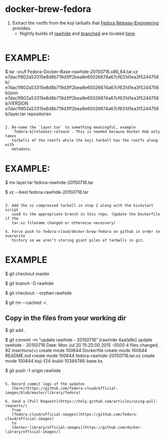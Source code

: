 # docker-brew-fedora

1. Extract the rootfs from the koji tarballs that
   [Fedora Release-Engineering](https://fedoraproject.org/wiki/ReleaseEngineering)
   provides.
   * Nightly builds of [rawhide](https://fedoraproject.org/wiki/Releases/Rawhide)
   and
   [branched](https://fedoraproject.org/wiki/Releases/Branched)
   are located
   [here](http://koji.fedoraproject.org/koji/tasks?start=0&state=all&view=tree&method=image&order=-id).
   ```
# EXAMPLE:

$ tar -xvJf Fedora-Docker-Base-rawhide-20150716.x86_64.tar.xz
e7dac1f802a53315e8d8b719d3ff2bea8e65026674a67cf631d1ea3f5244756b/
e7dac1f802a53315e8d8b719d3ff2bea8e65026674a67cf631d1ea3f5244756b/json
e7dac1f802a53315e8d8b719d3ff2bea8e65026674a67cf631d1ea3f5244756b/VERSION
e7dac1f802a53315e8d8b719d3ff2bea8e65026674a67cf631d1ea3f5244756b/layer.tar
repositories
```

2. Re-name the `layer.tar` to something meaningful, example
   `fedora-${release}-release`. This is needed because Docker Hub only takes
   tarballs of the rootfs while the koji tarball has the rootfs along with
   metadata.
   ```
# EXAMPLE:

$ mv layer.tar fedora-rawhide-20150716.tar

$ xz --best fedora-rawhide-20150716.tar
```

3. Add the xz compressed tarball in step 2 along with the kickstart script
   used to the appropriate branch in this repo. (Update the Dockerfile if the
   tar.xz filename changed or otherwise necessary)

4. Force push to fedora-cloud/docker-brew-fedora on github in order to overwrite
   history so we aren’t storing giant piles of tarballs in git.
   ```
# EXAMPLE

$ git checkout master

$ git branch -D rawhide

$ git checkout --orphan rawhide

$ git rm --cached -r .

## Copy in the files from your working dir

$ git add .

$ git commit -m “update rawhide - 20150716”
[rawhide 4aa1a9e] update rawhide - 20150716
 Date: Mon Jul 20 15:25:00 2015 -0500
 4 files changed, 92 insertions(+)
 create mode 100644 Dockerfile
 create mode 100644 README.md
 create mode 100644 fedora-rawhide-20150716.tar.xz
 create mode 100644 koji-f24-build-10384746-base.ks

$ git push -f origin rawhide
```

5. Record commit logs of the updates
   [here](https://github.com/fedora-cloud/official-images/blob/master/library/fedora)

6. Send a [Pull Request](https://help.github.com/articles/using-pull-requests/)
   from
   [fedora-cloud/official-images](https://github.com/fedora-cloud/official-images)
   to
   [docker-library/official-images](https://github.com/docker-library/official-images/)
